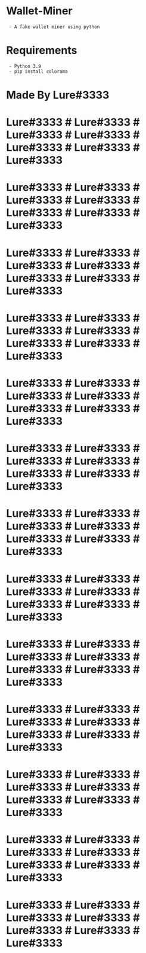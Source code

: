 # Wallet-Miner
     - A fake wallet miner using python

# Requirements
     - Python 3.9
     - pip install colorama

# Made By Lure#3333


# Lure#3333 # Lure#3333 # Lure#3333 # Lure#3333 # Lure#3333 # Lure#3333 # Lure#3333 
# Lure#3333 # Lure#3333 # Lure#3333 # Lure#3333 # Lure#3333 # Lure#3333 # Lure#3333 
# Lure#3333 # Lure#3333 # Lure#3333 # Lure#3333 # Lure#3333 # Lure#3333 # Lure#3333 
# Lure#3333 # Lure#3333 # Lure#3333 # Lure#3333 # Lure#3333 # Lure#3333 # Lure#3333 
# Lure#3333 # Lure#3333 # Lure#3333 # Lure#3333 # Lure#3333 # Lure#3333 # Lure#3333 
# Lure#3333 # Lure#3333 # Lure#3333 # Lure#3333 # Lure#3333 # Lure#3333 # Lure#3333 
# Lure#3333 # Lure#3333 # Lure#3333 # Lure#3333 # Lure#3333 # Lure#3333 # Lure#3333 
# Lure#3333 # Lure#3333 # Lure#3333 # Lure#3333 # Lure#3333 # Lure#3333 # Lure#3333 
# Lure#3333 # Lure#3333 # Lure#3333 # Lure#3333 # Lure#3333 # Lure#3333 # Lure#3333 
# Lure#3333 # Lure#3333 # Lure#3333 # Lure#3333 # Lure#3333 # Lure#3333 # Lure#3333 
# Lure#3333 # Lure#3333 # Lure#3333 # Lure#3333 # Lure#3333 # Lure#3333 # Lure#3333 
# Lure#3333 # Lure#3333 # Lure#3333 # Lure#3333 # Lure#3333 # Lure#3333 # Lure#3333 
# Lure#3333 # Lure#3333 # Lure#3333 # Lure#3333 # Lure#3333 # Lure#3333 # Lure#3333 